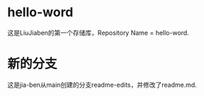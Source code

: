 # hello-word
这是LiuJiaben的第一个存储库，Repository Name = hello-word.

# 新的分支
这是jia-ben从main创建的分支readme-edits，并修改了readme.md.

